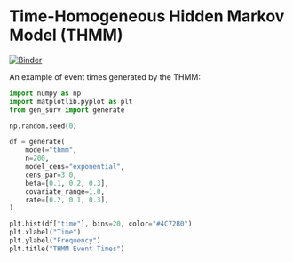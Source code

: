 # Time-Homogeneous Hidden Markov Model (THMM)

[![Binder](https://mybinder.org/badge_logo.svg)](https://mybinder.org/v2/gh/DiogoRibeiro7/genSurvPy/HEAD?urlpath=lab/tree/examples/notebooks/thmm.ipynb)

An example of event times generated by the THMM:

```python
import numpy as np
import matplotlib.pyplot as plt
from gen_surv import generate

np.random.seed(0)

df = generate(
    model="thmm",
    n=200,
    model_cens="exponential",
    cens_par=3.0,
    beta=[0.1, 0.2, 0.3],
    covariate_range=1.0,
    rate=[0.2, 0.1, 0.3],
)

plt.hist(df["time"], bins=20, color="#4C72B0")
plt.xlabel("Time")
plt.ylabel("Frequency")
plt.title("THMM Event Times")
```
